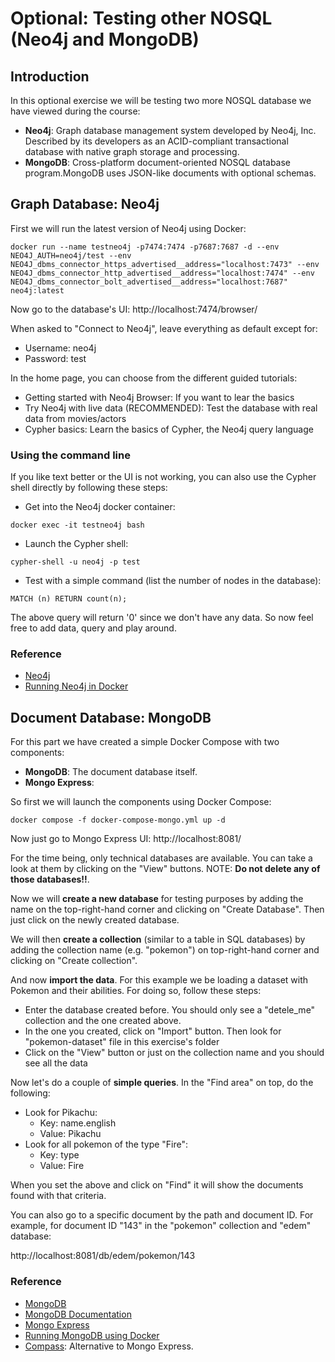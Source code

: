 # Optional: Testing other NOSQL (Neo4j and MongoDB)

## Introduction

In this optional exercise we will be testing two more NOSQL database we have viewed during the course:

* **Neo4j**: Graph database management system developed by Neo4j, Inc. Described by its developers as an ACID-compliant transactional database with native graph storage and processing.
* **MongoDB**: Cross-platform document-oriented NOSQL database program.MongoDB uses JSON-like documents with optional schemas.

## Graph Database: Neo4j

First we will run the latest version of Neo4j using Docker:

```
docker run --name testneo4j -p7474:7474 -p7687:7687 -d --env NEO4J_AUTH=neo4j/test --env NEO4J_dbms_connector_https_advertised__address="localhost:7473" --env NEO4J_dbms_connector_http_advertised__address="localhost:7474" --env NEO4J_dbms_connector_bolt_advertised__address="localhost:7687" neo4j:latest
```

Now go to the database's UI: http://localhost:7474/browser/

When asked to "Connect to Neo4j", leave everything as default except for:

* Username: neo4j
* Password: test

In the home page, you can choose from the different guided tutorials:

* Getting started with Neo4j Browser: If you want to lear the basics
* Try Neo4j with live data (RECOMMENDED): Test the database with real data from movies/actors
* Cypher basics: Learn the basics of Cypher, the Neo4j query language

### Using the command line

If you like text better or the UI is not working, you can also use the Cypher shell directly by following these steps:

* Get into the Neo4j docker container:

```
docker exec -it testneo4j bash
```

* Launch the Cypher shell:

```
cypher-shell -u neo4j -p test
```

* Test with a simple command (list the number of nodes in the database):

```
MATCH (n) RETURN count(n);
```

The above query will return '0' since we don't have any data. So now feel free to add data, query and play around.

### Reference

* [Neo4j](https://neo4j.com/)
* [Running Neo4j in Docker](https://neo4j.com/developer/docker-run-neo4j/)

## Document Database: MongoDB

For this part we have created a simple Docker Compose with two components:

* **MongoDB**: The document database itself.
* **Mongo Express**: 

So first we will launch the components using Docker Compose:

```
docker compose -f docker-compose-mongo.yml up -d 
```

Now just go to Mongo Express UI: http://localhost:8081/

For the time being, only technical databases are available. You can take a look at them by clicking on the "View" buttons. NOTE: **Do not delete any of those databases!!**.

Now we will **create a new database** for testing purposes by adding the name on the top-right-hand corner and clicking on "Create Database". Then just click on the newly created database.

We will then **create a collection** (similar to a table in SQL databases) by adding the collection name (e.g. "pokemon") on top-right-hand corner and clicking on "Create collection".

And now **import the data**. For this example we be loading a dataset with Pokemon and their abilities. For doing so, follow these steps:

* Enter the database created before. You should only see a "detele_me" collection and the one created above.
* In the one you created, click on "Import" button. Then look for "pokemon-dataset" file in this exercise's folder 
* Click on the "View" button or just on the collection name and you should see all the data

Now let's do a couple of **simple queries**. In the "Find area" on top, do the following:

* Look for Pikachu:
  * Key: name.english
  * Value: Pikachu
* Look for all pokemon of the type "Fire":
  * Key: type
  * Value: Fire

When you set the above and click on "Find" it will show the documents found with that criteria.

You can also go to a specific document by the path and document ID. For example, for document ID "143" in the "pokemon" collection and "edem" database:

http://localhost:8081/db/edem/pokemon/143

### Reference

* [MongoDB](https://www.mongodb.com/home)
* [MongoDB Documentation](https://www.mongodb.com/docs/)
* [Mongo Express](https://github.com/mongo-express/mongo-express)
* [Running MongoDB using Docker](https://www.mongodb.com/compatibility/docker)
* [Compass](https://www.mongodb.com/products/compass): Alternative to Mongo Express.